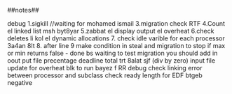 ##notes##

debug
1.sigkill //waiting for mohamed ismail 
3.migration check RTF
4.Count el linked list msh byt8yar
5.zabbat el display output el overheat
6.check deletes li kol el dynamic allocations
7. check idle varible for each processor 3a4an 8lt
8. after line 9 make condition in steal and migration to stop if max or min returns false - done bs waiting to test migration
you should add in oout put file precentage deadline
total trt 8alat sjf (div by zero)
input file update for overheat
blk to run bayez f RR debug 
check linking error between processor and subclass
check ready length for EDF btgeb negative 

